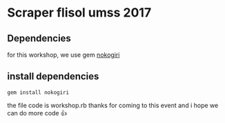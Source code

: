 # Scraper flisol umss 2017

## Dependencies
for this workshop, we use gem [nokogiri](https://github.com/sparklemotion/nokogiri)

## install dependencies
```
gem install nokogiri
```

the file code is workshop.rb
thanks for coming to this event and i hope we can do more code  :+1: 
